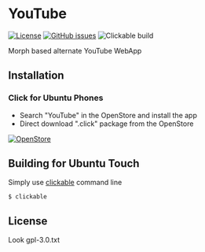 # YouTube
[![License](https://img.shields.io/badge/license-GPLv3-blue.svg)](https://www.gnu.org/licenses/gpl-3.0.html)
[![GitHub issues](https://img.shields.io/github/issues/mateosalta/cuddly-bassoon.svg)](https://github.com/mateosalta/cuddly-bassoon/issues)
![Clickable build](https://github.com/mateosalta/master/actions/workflows/clickable.yml/badge.svg)

Morph based alternate YouTube WebApp

## Installation

### Click for Ubuntu Phones

- Search "YouTube" in the OpenStore and install the app
- Direct download ".click" package from the OpenStore

[![OpenStore](https://open-store.io/badges/en_US.png)](https://open-store.io/app/youtube-web.mateo-salta)

## Building for Ubuntu Touch

Simply use [clickable](https://clickable-ut.dev/en/latest/) command line

	$ clickable

## License

Look gpl-3.0.txt
